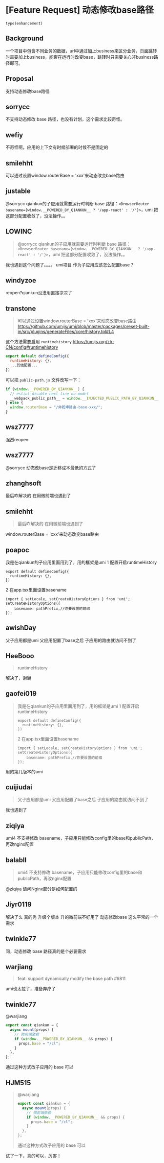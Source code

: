 # [Feature Request] 动态修改base路径

`type(enhancement)`

## Background

一个项目中包含不同业务的数据，url中通过加上business来区分业务，页面跳转时需要加上business，能否在运行时改变base，跳转时只需要关心非business路径即可。

## Proposal

支持动态修改base路径

## sorrycc

不支持动态修改 base 路径，也没有计划，这个需求比较奇怪。

## wefiy

不奇怪啊，应用的上下文有时候部署的时候不是固定的

## smilehht

可以通过设置window.routerBase = 'xxx'来动态改变base路由

## justable

@sorrycc qiankun的子应用就需要运行时判断 base 路径：`<BrowserRouter basename={window.__POWERED_BY_QIANKUN__ ? '/app-react' : '/'}>`，umi 把这部分配置收敛了，没法操作。。

## LOWINC

> @sorrycc qiankun的子应用就需要运行时判断 base 路径：`<BrowserRouter basename={window.__POWERED_BY_QIANKUN__ ? '/app-react' : '/'}>`，umi 把这部分配置收敛了，没法操作。。

我也遇到这个问题了。。。。 umi项目 作为子应用应该怎么配置base？

## windyzoe

reopen?qiankun没法用直接凉凉了

## transtone

> 可以通过设置window.routerBase = 'xxx'来动态改变base路由
> https://github.com/umijs/umi/blob/master/packages/preset-built-in/src/plugins/generateFiles/core/history.tpl#L4

这个方法需要启用 `runtimehistory` https://umijs.org/zh-CN/config#runtimehistory

```js
export default defineConfig({
  runtimeHistory: {},
  ...其他配置...
})
```

可以把 `public-path.js` 文件改写一下：

```js
if (window.__POWERED_BY_QIANKUN__) {
  // eslint-disable-next-line no-undef
  __webpack_public_path__ = window.__INJECTED_PUBLIC_PATH_BY_QIANKUN__;
} else {
  window.routerBase = "/非乾坤路由-base-xxx/";
}
```

## wsz7777

强烈reopen

## wsz7777

@sorrycc 动态改base是迁移成本最低的方式了

## zhanghsoft

最后咋解决的 在用微前端也遇到了

## smilehht

> 最后咋解决的 在用微前端也遇到了

window.routerBase = 'xxx'来动态改变base路由

## poapoc

我是在qiankun的子应用里面用到了，用的框架是umi
1 配置开启runtimeHistory

```
export default defineConfig({
  runtimeHistory: {},
})
```

2 在app.tsx里面设置basename

```
import { setLocale, setCreateHistoryOptions } from 'umi';
setCreateHistoryOptions({
    basename: pathPrefix,//你要设置的前缀
});
```

## awishDay

父子应用都是umi 父应用配置了base之后 子应用的路由就访问不到了

## HeeBooo

> runtimeHistory

解决了，谢谢

## gaofei019

> 我是在qiankun的子应用里面用到了，用的框架是umi 1 配置开启runtimeHistory
>
> ```
> export default defineConfig({
>   runtimeHistory: {},
> })
> ```
>
> 2 在app.tsx里面设置basename
>
> ```
> import { setLocale, setCreateHistoryOptions } from 'umi';
> setCreateHistoryOptions({
>     basename: pathPrefix,//你要设置的前缀
> });
> ```

用的第几版本的umi

## cuijiudai

> 父子应用都是umi 父应用配置了base之后 子应用的路由就访问不到了

我也遇到了

## ziqiya

umi4 不支持修改 basename，子应用只能修改config里的base和publicPath，再改nginx配置

## balabll

> umi4 不支持修改 basename，子应用只能修改config里的base和publicPath，再改nginx配置

@ziqiya 请问Nginx部分是如何配置的

## Jiyr0119

>

解决了么 真的秀 升级个版本 升的微前端不好用了 动态修改base 这么平常的一个需求

## twinkle77

同，动态修改 base 路径真的是个必要需求

## warjiang

> feat: support dynamically modify the base path #9811

umi也太拉了，准备弃疗了

## twinkle77

@warjiang

```typescript
export const qiankun = {
  async mount(props) {
    // 微前端依赖
    if (window.__POWERED_BY_QIANKUN__ && props) {
      props.base = "/cl";
    }
  },
};
```

通过这种方式改子应用的 base 可以

## HJM515

> @warjiang
>
> ```ts
> export const qiankun = {
>   async mount(props) {
>     // 微前端依赖
>     if (window.__POWERED_BY_QIANKUN__ && props) {
>       props.base = "/cl";
>     }
>   },
> };
> ```
>
> 通过这种方式改子应用的 base 可以

试了一下，真的可以，厉害！
